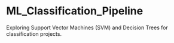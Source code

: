 # ML_Classification_Pipeline
Exploring Support Vector Machines (SVM) and Decision Trees for classification projects. 
